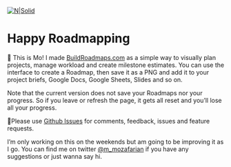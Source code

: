 [![N|Solid](http://buildroadmaps.com/test/assets/roadmap-logotype.svg)](http://buildroadmaps.com)

# Happy Roadmapping

👋 This is Mo! I made  [BuildRoadmaps.com](http://buildroadmaps.com) as a simple way to visually plan projects, manage workload and create milestone estimates. You can use the interface to create a Roadmap, then save it as a PNG and add it to your project briefs, Google Docs, Google Sheets, Slides and so on.

Note that the current version does not save your Roadmaps nor your progress. So if you leave or refresh the page, it gets all reset and you’ll lose all your progress. 

👀Please use [Github Issues](https://github.com/mo-mozafarian/buildroadmaps.com/issues) for comments, feedback, issues and feature requests. 

I’m only working on this on the weekends but am going to be improving it as I go. You can find me on twitter [@m_mozafarian](http://twitter.com/m_mozafarian) if you have any suggestions or just wanna say hi.
